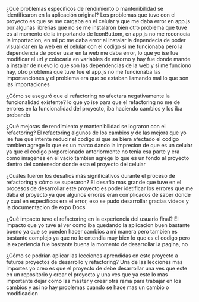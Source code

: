 ¿Qué problemas específicos de rendimiento o mantenibilidad se identificaron en la aplicación original?
Los problemas que tuve con el proyecto es que se me cargaba en el celular y que me daba error en app.js por algunas librerias que no se me instalaron bien 
otro problema que tuve es al momento de la importando de IconButtom, en app.js no me reconocia la importacion, en mi pc me daba error al instalar la dependecia de poder visualidar en la web en el celular con el codigo si me funcionaba pero la dependencia de poder usar en la web me daba error, lo que yo ise fue modificar el url y colocarla en variables de entorno y hay fue donde mande a instalar de nuevo lo que son las dependencias de la web y si me funciono hay, otro problema que tuve fue el app.js no me funcionaba las importanciones y el problema era que se estaban llamando mal lo que son las importaciones

¿Cómo se aseguró que el refactoring no afectara negativamente la funcionalidad existente?
lo que yo ise para que el refactoring no me de errores en la funcionalidad del proyecto, iba haciendo cambios y los iba probando 

¿Qué mejoras de rendimiento y mantenibilidad se lograron con el refactoring?
El refactoring algunos de los cambios y de las mejora que yo ise fue que intente reducir el codigo si que se biera afectado el codigo tambien agrege lo que es un marco dando la imprecion de que es un celular ya que el codigo proporcionado anteriormente no tenia esa parte y era como imagenes en el vacio tambien agrege lo que es un fondo al proyecto dentro del contenedor donde esta el proyecto del celular 

¿Cuáles fueron los desafíos más significativos durante el proceso de refactoring y cómo se superaron?
El desafio mas grande que tuve en el procesos de desarrollar este proyecto es poder idetificar los errores que me daba el proyecto ya que algunos errores eran complicados de saber donde y cual en especificos era el error, eso se pudo desarrollar gracias videos y la documentacion de expo Docs


¿Qué impacto tuvo el refactoring en la experiencia del usuario final?
El impacto que yo tuve al ver como iba quedando la aplicacion buen bastante bueno ya que se pueden hacer cambios a mi manera pero tambien es bastante complejo ya que no le entendia muy bien lo que es el codigo pero la experiencia fue bastante buena la momento de desarrollar la pagina, no 

¿Cómo se podrían aplicar las lecciones aprendidas en este proyecto a futuros proyectos de desarrollo y refactoring?
Una de las lecciones mas importes yo creo es que el proyecto de debe desarrollar una ves que este en un repositorio y crear el proyecto y una ves que ya este lo mas importante dejar como las master y crear otra rama para trabajar en los cambios y asi no hay problemas cuando se hace mas un cambio o modificacion
